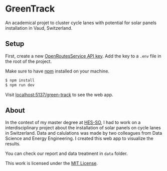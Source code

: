 # GreenTrack

An academical projet to cluster cycle lanes with potential for solar panels installation in Vaud, Switzerland.

## Setup

First, create a new [OpenRoutesService API key](https://openrouteservice.org/dev/#/home). Add the key to a `.env` file in the root of the project.

Make sure to have [npm](https://www.npmjs.com/) installed on your machine.

```sh
$ npm install
$ npm run dev
```

Visit [localhost:5137/green-track](http://localhost:5137/green-track) to see the web app.

## About

In the context of my master degree at [HES-SO](https://www.hes-so.ch), I had to work on a interdisciplinary project about the installation of solar panels on cycle lanes in Switzerland. Data and calulations was made by two colleagues from Data Science and Energy Engineering. I created this web app to visualize the results.

You can check our report and data treatment in `data` folder.

This work is licensed under the [MIT License](LICENSE).